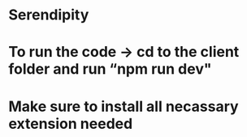 # Serendipity
# To run the code -> cd to the client folder and run “npm run dev"
# Make sure to install all necassary extension needed